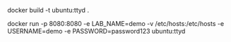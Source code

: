 docker build -t ubuntu:ttyd .

docker run -p 8080:8080 -e LAB_NAME=demo -v /etc/hosts:/etc/hosts -e USERNAME=demo -e PASSWORD=password123 ubuntu:ttyd

